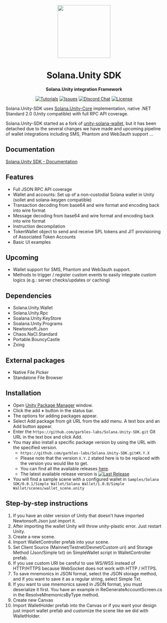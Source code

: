 <div align="center">
  <img height="170x" src="https://i.imgur.com/UvulxS0.png" />

  <h1>Solana.Unity SDK</h1>

  <p>
    <strong>Solana.Unity integration Framework</strong>
  </p>

  <p>
    <a href="https://developers.garbles.fun"><img alt="Tutorials" src="https://img.shields.io/badge/docs-tutorials-blueviolet" /></a>
    <a href="https://github.com/garbles-labs/Solana.Unity-SDK/issues"><img alt="Issues" src="https://img.shields.io/github/issues/garbles-labs/Solana.Unity-SDK?color=blueviolet" /></a>
    <a href="https://discord.gg/PDeRXyVURd"><img alt="Discord Chat" src="https://img.shields.io/discord/943797222162726962?color=blueviolet" /></a>
    <a href="https://opensource.org/licenses/MIT"><img alt="License" src="https://img.shields.io/github/license/garbles-labs/Solana.Unity-SDK?color=blueviolet" /></a>
  </p>
</div>
  
Solana.Unity-SDK uses [Solana.Unity-Core](https://github.com/garbles-labs/Solana.Unity-Core) implementation, native .NET Standard 2.0 (Unity compatible) with full RPC API coverage.

Solana.Unity-SDK started as a fork of [unity-solana-wallet](https://github.com/allartprotocol/unity-solana-wallet), but it has been detached due to the several changes we have made and upcoming pipeline of wallet integrations including SMS, Phantom and Web3auth support ...

## Documentation

[Solana.Unity SDK - Documentation](http://developers.garbles.fun/)

## Features
- Full JSON RPC API coverage
- Wallet and accounts: Set up of a non-custodial Solana wallet in Unity (sollet and solana-keygen compatible)
- Transaction decoding from base64 and wire format and encoding back into wire format
- Message decoding from base64 and wire format and encoding back into wire format
- Instruction decompilation 
- TokenWallet object to send and receive SPL tokens and JIT provisioning of Associated Token Accounts 
- Basic UI examples 

## Upcoming
- Wallet support for SMS, Phantom and Web3auth support. 
- Methods to trigger / register custom events to easily integrate custom logics (e.g.: server checks/updates or caching)

## Dependencies
- Solana.Unity.Wallet
- Solana.Unity.Rpc
- Soalana.Unity.KeyStore
- Soalana.Unity.Programs
- Newtonsoft.Json
- Chaos.NaCl.Standard
- Portable.BouncyCastle
- Zxing

## External packages
- Native File Picker
- Standalone File Browser

## Installation

* Open [Unity Package Manager](https://docs.unity3d.com/Manual/upm-ui.html) window.
* Click the add **+** button in the status bar.
* The options for adding packages appear.
* Select Add package from git URL from the add menu. A text box and an Add button appear.
* Enter the `https://github.com/garbles-labs/Solana.Unity-SDK.git` Git URL in the text box and click Add.
* You may also install a specific package version by using the URL with the specified version.
  * `https://github.com/garbles-labs/Solana.Unity-SDK.git#X.Y.X`
  * Please note that the version `X.Y.Z` stated here is to be replaced with the version you would like to get.
  * You can find all the available releases [here](https://github.com/garbles-labs/Solana.Unity-SDK/releases).
  * The latest available release version is [![Last Release](https://img.shields.io/github/v/release/garbles-labs/Solana.Unity-SDK)](https://github.com/Sgarbles-labs/Solana.Unity-SDK/releases/latest)
* You will find a sample scene with a configured wallet in `Samples/Solana SDK/0.0.1/Simple Wallet/Solana Wallet/1.0.0/Simple Wallet/scenes/wallet_scene.unity`

## Step-by-step instructions
1. If you have an older version of Unity that doesn't have imported Newtonsoft.Json just import it.
2. After importing the wallet Unity will throw unity-plastic error. Just restart Unity.
3. Create a new scene.
4. Import WalletController prefab into your scene.
5. Set Client Source (Mainnet/Testnet/Devnet/Custom uri) and Storage Method (Json/Simple txt) on SimpleWallet script in WalletController prefab.
6. If you use custom URI be careful to use WS/WSS instead of HTTP/HTTPS because WebSocket does not work with HTTP / HTTPS.
7. To save mnemonics in JSON format, select the JSON storage method, and if you want to save it as a regular string, select Simple Txt.
8. If you want to use mnemonics saved in JSON format, you must deserialize it first. You have an example in ReGenerateAccountScreen.cs in the ResolveMnemonicsByType method.
9. Create new Canvas
10. Import WalletHolder prefab into the Canvas or if you want your design just import wallet prefab and customize the scene like we did with WalletHolder.
